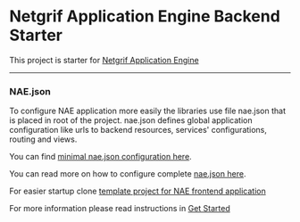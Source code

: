 # Netgrif Application Engine Backend Starter

This project is starter for [Netgrif Application Engine](https://github.com/netgrif/application-engine) 

---


### NAE.json

To configure NAE application more easily the libraries use file nae.json that is placed in root of the project.
nae.json defines global application configuration like urls to backend resources, services' configurations, routing and views.

You can find [minimal nae.json configuration here](docs/configuration/nae-minimal.json).

You can read more on how to configure complete [nae.json here](https://components.netgrif.com/configuration).


For easier startup clone [template project for NAE frontend application](https://github.com/netgrif/nae-frontend-starter)

For more information please read instructions in [Get Started](https://components.netgrif.com/get_started)
